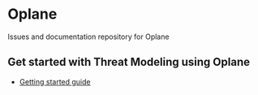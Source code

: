 # Oplane
Issues and documentation repository for Oplane

## Get started with Threat Modeling using Oplane ##
* [Getting started guide](docs/getting-started.md)
